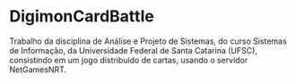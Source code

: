 # DigimonCardBattle

Trabalho da disciplina de Análise e Projeto de Sistemas, do curso Sistemas de Informação, da Universidade Federal de Santa Catarina (UFSC), consistindo em um jogo distribuído de cartas, usando o servidor NetGamesNRT.